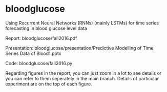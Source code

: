 # bloodglucose
Using Recurrent Neural Networks (RNNs) (mainly LSTMs) for time series forecasting in blood glucose level data

Report:
bloodglucose/fall2016.pdf
 
Presentation:
bloodglucose/presentation/Predictive Modelling of Time Series Data of Blood1.pptx 

Code:
bloodglucose/fall2016.py

Regarding figures in the report, you can just zoom in a lot to see details or you can refer to them seperately in the main branch. Details of particular experiment are on the top of each figure. 

